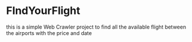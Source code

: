 # FIndYourFlight
this is a simple Web Crawler project to find all the available flight between the airports with the price and date
